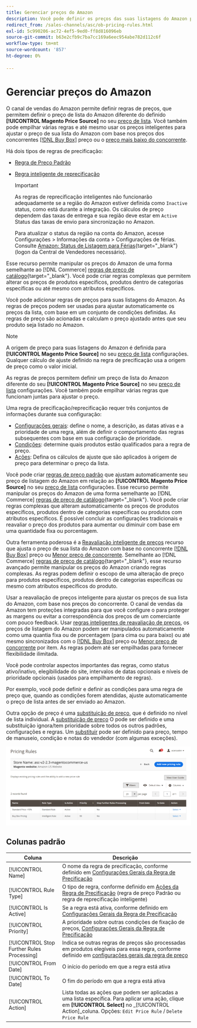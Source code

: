 ```yaml
---
title: Gerenciar preços do Amazon
description: Você pode definir os preços das suas listagens do Amazon para diferirem da sua loja de comércio usando as regras de preços.
redirect_from: /sales-channels/asc/ob-pricing-rules.html
exl-id: 5c990206-ac72-4ef5-9ed0-ff8d816096eb
source-git-commit: b63e2cfb9c7ba7cc169a6eec954abe782d112c6f
workflow-type: tm+mt
source-wordcount: '857'
ht-degree: 0%

---
```


# Gerenciar preços do Amazon

O canal de vendas do Amazon permite definir regras de preços, que permitem definir o preço de lista do Amazon diferente do definido **[!UICONTROL Magento Price Source]** no seu [preço de lista](./listing-price.md). Você também pode empilhar várias regras e até mesmo usar os preços inteligentes para ajustar o preço de sua lista do Amazon com base nos preços dos concorrentes [[!DNL Buy Box]](./buy-box-competitor-pricing.md) preço ou o [preço mais baixo do concorrente](./lowest-competitor-pricing.md).

Há dois tipos de regras de precificação:

- [Regra de Preço Padrão](./standard-price-rules.md)
- [Regra inteligente de reprecificação](./intelligent-repricing-rules.md)

   >[!IMPORTANT]
   >
   >As regras de reprecificação inteligentes não funcionarão adequadamente se a região do Amazon estiver definida como `Inactive` status, como está durante a integração. Os cálculos de preço dependem das taxas de entrega e sua região deve estar em `Active` Status das taxas de envio para sincronização no Amazon.
   >
   >Para atualizar o status da região na conta do Amazon, acesse Configurações > Informações da conta > Configurações de férias. Consulte [Amazon: Status de Listagem para Férias](https://sellercentral.amazon.com/gp/help/help.html?itemID=200135620){target="_blank"} (logon da Central de Vendedores necessário).

Esse recurso permite manipular os preços do Amazon de uma forma semelhante ao [!DNL Commerce] [regras de preço de catálogo](https://docs.magento.com/user-guide/catalog/pricing.html){target="_blank"}. Você pode criar regras complexas que permitem alterar os preços de produtos específicos, produtos dentro de categorias específicas ou até mesmo com atributos específicos.

Você pode adicionar regras de preços para suas listagens do Amazon. As regras de preços podem ser usadas para ajustar automaticamente os preços da lista, com base em um conjunto de condições definidas. As regras de preço são acionadas e calculam o preço ajustado antes que seu produto seja listado no Amazon.

>[!NOTE]
>
>A origem de preço para suas listagens do Amazon é definida para **[!UICONTROL Magento Price Source]** no seu [preço de lista](./listing-price.md) configurações. Qualquer cálculo de ajuste definido na regra de precificação usa a origem de preço como o valor inicial.

As regras de preços permitem definir um preço de lista do Amazon diferente do seu **[!UICONTROL Magento Price Source]** no seu [preço de lista](./listing-price.md) configurações. Você também pode empilhar várias regras que funcionam juntas para ajustar o preço.

Uma regra de precificação/reprecificação requer três conjuntos de informações durante sua configuração:

- [Configurações gerais](./pricing-rule-general-settings.md): define o nome, a descrição, as datas ativas e a prioridade de uma regra, além de definir o comportamento das regras subsequentes com base em sua configuração de prioridade.
- [Condições](./pricing-rule-conditions.md): determine quais produtos estão qualificados para a regra de preço.
- [Ações](./pricing-rule-actions.md): Defina os cálculos de ajuste que são aplicados à origem de preço para determinar o preço da lista.

Você pode criar [regras de preço padrão](./standard-price-rules.md) que ajustam automaticamente seu preço de listagem do Amazon em relação ao **[!UICONTROL Magento Price Source]** no seu [preço de lista](./listing-price.md) configurações. Esse recurso permite manipular os preços do Amazon de uma forma semelhante ao [!DNL Commerce] [regras de preço de catálogo](https://docs.magento.com/user-guide/marketing/price-rules-catalog.html){target="_blank"}. Você pode criar regras complexas que alteram automaticamente os preços de produtos específicos, produtos dentro de categorias específicas ou produtos com atributos específicos. É possível concluir as configurações tradicionais e reavaliar o preço dos produtos para aumentar ou diminuir com base em uma quantidade fixa ou porcentagem.

Outra ferramenta poderosa é a [Reavaliação inteligente de preços](./intelligent-repricing-rules.md) recurso que ajusta o preço de sua lista do Amazon com base no concorrente [[!DNL Buy Box]](./buy-box-competitor-pricing.md) preço ou [Menor preço de concorrente](./lowest-competitor-pricing.md). Semelhante ao [!DNL Commerce] [regras de preço de catálogo](https://docs.magento.com/user-guide/marketing/price-rules-catalog.html){target="_blank"}, esse recurso avançado permite manipular os preços do Amazon criando regras complexas. As regras podem definir o escopo de uma alteração de preço para produtos específicos, produtos dentro de categorias específicas ou mesmo com atributos específicos do produto.

Usar a reavaliação de preços inteligente para ajustar os preços de sua lista do Amazon, com base nos preços do concorrente. O canal de vendas da Amazon tem proteções integradas para que você configure o para proteger as margens ou evitar a correspondência dos preços de um comerciante com pouco feedback. Usar [regras inteligentes de reavaliação de preços](./intelligent-repricing-rules.md), os preços de listagem do Amazon podem ser manipulados automaticamente como uma quantia fixa ou de porcentagem (para cima ou para baixo) ou até mesmo sincronizados com o [[!DNL Buy Box]](./buy-box-competitor-pricing.md) preço ou [Menor preço de concorrente](./lowest-competitor-pricing.md) por item. As regras podem até ser empilhadas para fornecer flexibilidade ilimitada.

Você pode controlar aspectos importantes das regras, como status ativo/inativo, elegibilidade do site, intervalos de datas opcionais e níveis de prioridade opcionais (usados para empilhamento de regras).

Por exemplo, você pode definir e definir as condições para uma regra de preço que, quando as condições forem atendidas, ajuste automaticamente o preço de lista antes de ser enviado ao Amazon.

Outra opção de preço é uma [substituição de preço](./overrides.md), que é definido no nível de lista individual. A [substituição de preço](./overrides.md) O pode ser definido e uma substituição ignora/tem prioridade sobre todos os outros padrões, configurações e regras. Um [substituir](./overrides.md) pode ser definido para preço, tempo de manuseio, condição e notas do vendedor (com algumas exceções).

![Regras de preços](assets/amazon-pricing-rules.png)

## Colunas padrão

| Coluna | Descrição |
|---|---|
| [!UICONTROL Name] | O nome da regra de precificação, conforme definido em [Configurações Gerais da Regra de Precificação](./pricing-rule-general-settings.md) |
| [!UICONTROL Rule Type] | O tipo de regra, conforme definido em [Ações da Regra de Precificação](./pricing-rule-actions.md) (regra de preço Padrão ou regra de reprecificação inteligente) |
| [!UICONTROL Is Active] | Se a regra está ativa, conforme definido em [Configurações Gerais da Regra de Precificação](./pricing-rule-general-settings.md) |
| [!UICONTROL Priority] | A prioridade sobre outras condições de fixação de preços, [Configurações Gerais da Regra de Precificação](./pricing-rule-general-settings.md) |
| [!UICONTROL Stop Further Rules Processing] | Indica se outras regras de preços são processadas em produtos elegíveis para essa regra, conforme definido em [configurações gerais da regra de preço](./pricing-rule-general-settings.md) |
| [!UICONTROL From Date] | O início do período em que a regra está ativa |
| [!UICONTROL To Date] | O fim do período em que a regra está ativa |
| [!UICONTROL Action] | Lista todas as ações que podem ser aplicadas a uma lista específica. Para aplicar uma ação, clique em **[!UICONTROL Select]** no _[!UICONTROL Action]_coluna. Opções: `Edit Price Rule` / `Delete Price Rule` |
